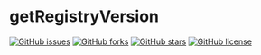 # getRegistryVersion

[![GitHub issues](https://img.shields.io/github/issues/Pimaweichai/getRegistryVersion.svg)](https://github.com/Pimaweichai/getRegistryVersion/issues)
[![GitHub forks](https://img.shields.io/github/forks/Pimaweichai/getRegistryVersion.svg)](https://github.com/Pimaweichai/getRegistryVersion/network)
[![GitHub stars](https://img.shields.io/github/stars/Pimaweichai/getRegistryVersion.svg)](https://github.com/Pimaweichai/getRegistryVersion/stargazers)
[![GitHub license](https://img.shields.io/github/license/Pimaweichai/getRegistryVersion.svg)](https://github.com/Pimaweichai/getRegistryVersion/blob/master/LICENSE)
